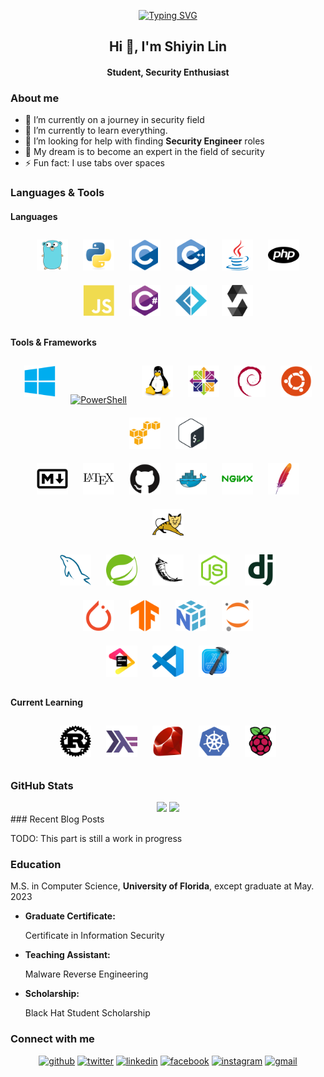 <p align="center">
	<a href="https://git.io/typing-svg">
		<img src="https://readme-typing-svg.herokuapp.com?font=Fira+Code&duration=4000&pause=1000&center=true&width=435&lines=Welcome+to+my+profile~;%E6%AC%A2%E8%BF%8E%E5%93%87%EF%BD%9E" alt="Typing SVG" />
	</a>
</p>

<h2 align="center">Hi 👋, I'm Shiyin Lin</h2>
<h4 align="center">Student, Security Enthusiast</h4>

### About me

- 🔭 I’m currently on a journey in security field
- 🌱 I’m currently to learn everything.
- 🤝 I’m looking for help with finding **Security Engineer** roles
- 💭 My dream is to become an expert in the field of security
- ⚡ Fun fact: I use tabs over spaces

### Languages & Tools

#### Languages

<div align="center">  
    <a href="https://go.dev/" target="_blank"><img style="margin: 10px" src="https://github.com/devicons/devicon/raw/master/icons/go/go-original.svg" alt="Go" height="50" /></a>
    <a href="https://www.python.org/" target="_blank"><img style="margin: 10px" src="https://github.com/devicons/devicon/raw/master/icons/python/python-original.svg" alt="Python" height="50" /></a>
    <a href="https://www.cprogramming.com/" target="_blank"><img style="margin: 10px" src="https://github.com/devicons/devicon/raw/master/icons/c/c-original.svg" alt="C" height="50" /></a>
    <a href="https://www.cplusplus.com/" target="_blank"><img style="margin: 10px" src="https://github.com/devicons/devicon/raw/master/icons/cplusplus/cplusplus-original.svg" alt="C++" height="50" /></a>
    <a href="https://www.java.com/" target="_blank"><img style="margin: 10px" src="https://github.com/devicons/devicon/raw/master/icons/java/java-original.svg" alt="Java" height="50" /></a>
    <a href="https://www.php.net/" target="_blank"><img style="margin: 10px" src="https://github.com/devicons/devicon/raw/master/icons/php/php-plain.svg" alt="PHP" height="50" /></a>
    <a href="https://www.javascript.com/" target="_blank"><img style="margin: 10px" src="https://raw.githubusercontent.com/devicons/devicon/master/icons/javascript/javascript-plain.svg" alt="JavaScript" height="50" /></a>
	<a href="https://docs.microsoft.com/en-us/dotnet/csharp/" target="_blank"><img style="margin: 10px" src="https://github.com/devicons/devicon/raw/master/icons/csharp/csharp-original.svg" alt="C#" height="50" /></a>
	<a href="https://fsharp.org/" target="_blank"><img style="margin: 10px" src="https://raw.githubusercontent.com/devicons/devicon/master/icons/fsharp/fsharp-original.svg" alt="F#" height="50" /></a>
	<a href="https://docs.soliditylang.org/" target="_blank"><img style="margin: 10px" src="https://github.com/devicons/devicon/raw/master/icons/solidity/solidity-original.svg" alt="Solidity" height="50" /></a>
</div>

#### Tools & Frameworks

<div align="center">
	<a href="https://www.microsoft.com/en-us/windows" target="_blank"><img style="margin: 10px" src="https://github.com/devicons/devicon/raw/master/icons/windows8/windows8-original.svg" alt="Linux" height="50" /></a>
    <a href="https://docs.microsoft.com/en-us/powershell/" target="_blank"><img style="margin: 10px" src="https://profilinator.rishav.dev/skills-assets/powershell.png" alt="PowerShell" height="50" /></a>
	<a href="https://www.linux.org/" target="_blank"><img style="margin: 10px" src="https://github.com/devicons/devicon/raw/master/icons/linux/linux-original.svg" alt="Linux" height="50" /></a>
	<a href="https://www.centos.org/" target="_blank"><img style="margin: 10px" src="https://github.com/devicons/devicon/raw/master/icons/centos/centos-original.svg" alt="CentOS" height="50" /></a>
	<a href="https://www.debian.org/" target="_blank"><img style="margin: 10px" src="https://github.com/devicons/devicon/raw/master/icons/debian/debian-original.svg" alt="Debian" height="50" /></a>
	<a href="https://ubuntu.com/" target="_blank"><img style="margin: 10px" src="https://github.com/devicons/devicon/raw/master/icons/ubuntu/ubuntu-plain.svg" alt="Ubuntu" height="50" /></a>
	<a href="https://aws.amazon.com/" target="_blank"><img style="margin: 10px" src="https://github.com/devicons/devicon/raw/master/icons/amazonwebservices/amazonwebservices-original.svg" alt="AWS" height="50" /></a>
    <a href="https://www.gnu.org/software/bash/" target="_blank"><img style="margin: 10px" src="https://github.com/devicons/devicon/raw/master/icons/bash/bash-original.svg" alt="Bash" height="50" /></a>
	<br>
	<a href="https://www.markdownguide.org/" target="_blank"><img style="margin: 10px" src="https://github.com/devicons/devicon/raw/master/icons/markdown/markdown-original.svg" alt="Markdown" height="50" /></a>
	<a href="https://www.latex-project.org/" target="_blank"><img style="margin: 10px" src="https://github.com/devicons/devicon/raw/master/icons/latex/latex-original.svg" alt="LaTeX" height="50" /></a>
	<a href="https://github.com/" target="_blank"><img style="margin: 10px" src="https://github.com/devicons/devicon/raw/master/icons/github/github-original.svg" alt="Git" height="50" /></a>
	<a href="https://www.docker.com/" target="_blank"><img style="margin: 10px" src="https://github.com/devicons/devicon/raw/master/icons/docker/docker-original.svg" alt="Docker" height="50" /></a>
	<a href="https://www.nginx.com/" target="_blank"><img style="margin: 10px" src="https://github.com/devicons/devicon/raw/master/icons/nginx/nginx-original.svg" alt="Nginx" height="50" /></a>
	<a href="https://www.apache.org/" target="_blank"><img style="margin: 10px" src="https://github.com/devicons/devicon/raw/master/icons/apache/apache-original.svg" alt="Apache" height="50" /></a>
	<a href="https://tomcat.apache.org/" target="_blank"><img style="margin: 10px" src="https://github.com/devicons/devicon/raw/master/icons/tomcat/tomcat-original.svg" alt="Tomcat" height="50" /></a>
	<br>
	<a href="https://www.mysql.com/" target="_blank"><img style="margin: 10px" src="https://github.com/devicons/devicon/raw/master/icons/mysql/mysql-original.svg" alt="MySQL" height="50" /></a>
	<a href="https://docs.spring.io/spring-framework/docs/3.0.x/reference/expressions.html#:~:text=The%20Spring%20Expression%20Language%20(SpEL,and%20basic%20string%20templating%20functionality." target="_blank"><img style="margin: 10px" src="https://github.com/devicons/devicon/raw/master/icons/spring/spring-original.svg" alt="Spring" height="50" /></a>
	<a href="https://flask.palletsprojects.com/" target="_blank"><img style="margin: 10px" src="https://github.com/devicons/devicon/raw/master/icons/flask/flask-original.svg" alt="Flask" height="50" /></a>
	<a href="https://nodejs.org/" target="_blank"><img style="margin: 10px" src="https://github.com/devicons/devicon/raw/master/icons/nodejs/nodejs-original.svg" alt="Node.js" height="50" /></a>
	<a href="https://www.djangoproject.com/" target="_blank"><img style="margin: 10px" src="https://github.com/devicons/devicon/raw/master/icons/django/django-plain.svg" alt="Django" height="50" /></a>
	<br>
	<a href="https://pytorch.org/" target="_blank"><img style="margin: 10px" src="https://github.com/devicons/devicon/raw/master/icons/pytorch/pytorch-original.svg" alt="PyTorch" height="50" /></a>
	<a href="https://www.tensorflow.org/" target="_blank"><img style="margin: 10px" src="https://github.com/devicons/devicon/raw/master/icons/tensorflow/tensorflow-original.svg" alt="TensorFlow" height="50" /></a>
	<a href="https://numpy.org/" target="_blank"><img style="margin: 10px" src="https://github.com/devicons/devicon/raw/master/icons/numpy/numpy-original.svg" alt="NumPy" height="50" /></a>
	<a href="https://jupyter.org/" target="_blank"><img style="margin: 10px" src="https://github.com/devicons/devicon/raw/master/icons/jupyter/jupyter-original.svg" alt="The Jupyter Notebook" height="50" /></a>
	<br>
	<a href="https://www.jetbrains.com/" target="_blank"><img style="margin: 10px" src="https://github.com/devicons/devicon/raw/master/icons/jetbrains/jetbrains-original.svg" alt="TensorFlow" height="50" /></a>
	<a href="https://code.visualstudio.com/" target="_blank"><img style="margin: 10px" src="https://github.com/devicons/devicon/raw/master/icons/vscode/vscode-original.svg" alt="Visual Studio Code" height="50" /></a>
	<a href="https://developer.apple.com/xcode/" target="_blank"><img style="margin: 10px" src="https://github.com/devicons/devicon/raw/master/icons/xcode/xcode-original.svg" alt="Xcode" height="50" /></a>
</div>

#### Current Learning

<div align="center">
	<a href="https://www.rust-lang.org/" target="_blank"><img style="margin: 10px" src="https://github.com/devicons/devicon/raw/master/icons/rust/rust-plain.svg" alt="Rust" height="50" /></a>
    <a href="https://www.haskell.org/" target="_blank"><img style="margin: 10px" src="https://github.com/devicons/devicon/raw/master/icons/haskell/haskell-original.svg" alt="Haskell" height="50" /></a>
	<a href="https://www.ruby-lang.org/en/" target="_blank"><img style="margin: 10px" src="https://github.com/devicons/devicon/raw/master/icons/ruby/ruby-original.svg" alt="Ruby" height="50" /></a>
	<a href="https://kubernetes.io/" target="_blank"><img style="margin: 10px" src="https://github.com/devicons/devicon/raw/master/icons/kubernetes/kubernetes-plain.svg" alt="Kubernetes" height="50" /></a>
	<a href="https://www.raspberrypi.org/" target="_blank"><img style="margin: 10px" src="https://github.com/devicons/devicon/raw/master/icons/raspberrypi/raspberrypi-original.svg" alt="Raspberry Pi" height="50" /></a>
</div>

### GitHub Stats

<div align="center">
	<span>  </span>
	<img height="170px" src="https://github-readme-stats.vercel.app/api?username=ACce1er4t0r&count_private=true&show_icons=true&hide=prs,contribs&theme=tokyonight&include_all_commits=true" />
	<span>  </span>
	<img height="170px" src="https://github-readme-stats.vercel.app/api/top-langs/?username=ACce1er4t0r&count_private=true&hide=VHDL,jupyter%20notebook,css,html,JavaScript&theme=tokyonight&layout=compact&langs_count=6" />
	<span>  </span>
</div>
### Recent Blog Posts  

<!-- BLOG-POST-LIST:START -->  
TODO: This part is still a work in progress
<!-- BLOG-POST-LIST:END -->  

### Education

M.S. in Computer Science, **University of Florida**, except graduate at May. 2023 

- **Graduate Certificate:**

    Certificate in Information Security

- **Teaching Assistant:**

    Malware Reverse Engineering

- **Scholarship:**

    Black Hat Student Scholarship

### Connect with me

<div align="center">
	<a href="https://github.com/ACce1er4t0r" target="_blank"><img src=https://img.shields.io/badge/github-%2324292e.svg?&style=for-the-badge&logo=github&logoColor=white alt=github style="margin-bottom: 5px;" /></a>
	<a href="https://twitter.com/ACce1er4t0r" target="_blank"><img src=https://img.shields.io/badge/twitter-%2300acee.svg?&style=for-the-badge&logo=twitter&logoColor=white alt=twitter style="margin-bottom: 5px;" /></a>
	<a href="https://linkedin.com/in/shiyin-lin-224388186" target="_blank"><img src=https://img.shields.io/badge/linkedin-%231E77B5.svg?&style=for-the-badge&logo=linkedin&logoColor=white alt=linkedin style="margin-bottom: 5px;" /></a>
	<a href="https://www.facebook.com/100029033059167" target="_blank"><img src=https://img.shields.io/badge/facebook-%232E87FB.svg?&style=for-the-badge&logo=facebook&logoColor=white alt=facebook style="margin-bottom: 5px;" /></a>
	<a href="https://instagram.com/ACce1er4t0r" target="_blank"><img src=https://img.shields.io/badge/instagram-%23000000.svg?&style=for-the-badge&logo=instagram&logoColor=white alt=instagram style="margin-bottom: 5px;" /></a>
	<a href="mailto:lkjlkj174@gmail.com" target="_blank"><img src=https://img.shields.io/badge/gmail-%23c71610.svg?&style=for-the-badge&logo=gmail&logoColor=white alt=gmail style="margin-bottom: 5px;" /></a>
</div>
